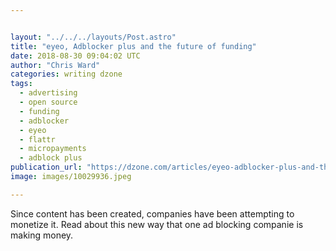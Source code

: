```yaml
---


layout: "../../../layouts/Post.astro"
title: "eyeo, Adblocker plus and the future of funding"
date: 2018-08-30 09:04:02 UTC
author: "Chris Ward"
categories: writing dzone
tags:
  - advertising
  - open source
  - funding
  - adblocker
  - eyeo
  - flattr
  - micropayments
  - adblock plus
publication_url: "https://dzone.com/articles/eyeo-adblocker-plus-and-the-future-of-funding"
image: images/10029936.jpeg

---
```

Since content has been created, companies have been attempting to monetize it. Read about this new way that one ad blocking companie is making money.

